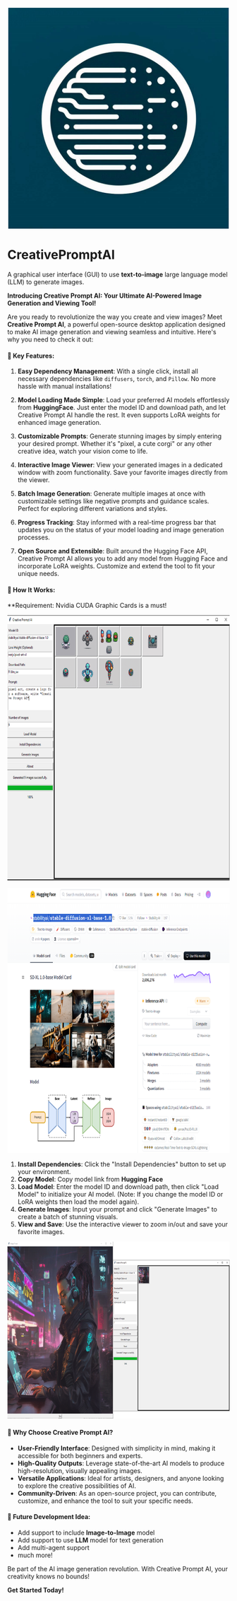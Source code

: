 <p align="center">
  <img src="https://github.com/irtiq7/LOCC_Mapper/blob/main/image/logo.png" alt="LOCC_MAPPER" height="500" width="500">
</p>

# CreativePromptAI

A graphical user interface (GUI) to use **text-to-image** large language model (LLM) to generate images.

**Introducing Creative Prompt AI: Your Ultimate AI-Powered Image Generation and Viewing Tool!**

Are you ready to revolutionize the way you create and view images? Meet **Creative Prompt AI**, a powerful open-source desktop application designed to make AI image generation and viewing seamless and intuitive. Here's why you need to check it out:

#### 🚀 Key Features:

1. **Easy Dependency Management**: With a single click, install all necessary dependencies like `diffusers`, `torch`, and `Pillow`. No more hassle with manual installations!

2. **Model Loading Made Simple**: Load your preferred AI models effortlessly from **HuggingFace**. Just enter the model ID and download path, and let Creative Prompt AI handle the rest. It even supports LoRA weights for enhanced image generation.

3. **Customizable Prompts**: Generate stunning images by simply entering your desired prompt. Whether it's "pixel, a cute corgi" or any other creative idea, watch your vision come to life.

4. **Interactive Image Viewer**: View your generated images in a dedicated window with zoom functionality. Save your favorite images directly from the viewer.

5. **Batch Image Generation**: Generate multiple images at once with customizable settings like negative prompts and guidance scales. Perfect for exploring different variations and styles.

6. **Progress Tracking**: Stay informed with a real-time progress bar that updates you on the status of your model loading and image generation processes.

7. **Open Source and Extensible**: Built around the Hugging Face API, Creative Prompt AI allows you to add any model from Hugging Face and incorporate LoRA weights. Customize and extend the tool to fit your unique needs.

#### 🎨 How It Works:

**Requirement: Nvidia CUDA Graphic Cards is a must!

<p align="center">
  <img src="https://github.com/irtiq7/CreativePromptAI/blob/main/images/01.png" alt="Creative_Prompt_AI_01" height="600" width="800">
</p>

<p align="center">
  <img src="https://github.com/irtiq7/CreativePromptAI/blob/main/images/03.png" alt="Creative_Prompt_AI_02" height="600" width="800">
</p>

1. **Install Dependencies**: Click the "Install Dependencies" button to set up your environment.
2. **Copy Model**: Copy model link from **Hugging Face**
3. **Load Model**: Enter the model ID and download path, then click "Load Model" to initialize your AI model. (Note: If you change the model ID or LoRA weights then load the model again).
4. **Generate Images**: Input your prompt and click "Generate Images" to create a batch of stunning visuals.
5. **View and Save**: Use the interactive viewer to zoom in/out and save your favorite images.

<p align="center">
  <img src="https://github.com/irtiq7/CreativePromptAI/blob/main/images/02.png" alt="Creative_Prompt_AI_03" height="400" width="800">
</p>

#### 🌟 Why Choose Creative Prompt AI?

- **User-Friendly Interface**: Designed with simplicity in mind, making it accessible for both beginners and experts.
- **High-Quality Outputs**: Leverage state-of-the-art AI models to produce high-resolution, visually appealing images.
- **Versatile Applications**: Ideal for artists, designers, and anyone looking to explore the creative possibilities of AI.
- **Community-Driven**: As an open-source project, you can contribute, customize, and enhance the tool to suit your specific needs.

#### 🚀 Future Development Idea:

- Add support to include **Image-to-Image** model
- Add support to use **LLM** model for text generation
- Add multi-agent support
- much more!

Be part of the AI image generation revolution. With Creative Prompt AI, your creativity knows no bounds!

**Get Started Today!**
